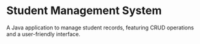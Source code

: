 # Student Management System
<p>A Java application to manage student records, featuring CRUD operations and a user-friendly interface.</p>